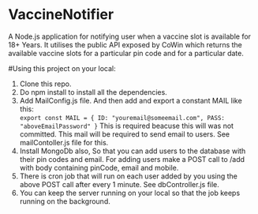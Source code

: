 # VaccineNotifier
A Node.js application for notifying user when a vaccine slot is available for 18+ Years. It utilises the public API exposed by CoWin which
returns the available vaccine slots for a particular pin code and for a particular date.

#Using this project on your local:
  1. Clone this repo.
  2. Do npm install to install all the dependencies. 
  3. Add MailConfig.js file. And then add and export a constant MAIL like this:  
        `export const MAIL = {
          ID: "youremail@someemail.com",
          PASS: "aboveEmailPassword"
        }`
     This is required beacuse this will was not committed. This mail will be required to send email to users. See mailContoller.js file for this.
  4. Install MongoDb also, So that you can add users to the database with their pin codes and email. For adding users make a POST call to /add with body containing
     pinCode, email and mobile. 
  5. There is cron job that will run on each user added by you using the above POST call after every 1 minute. See dbController.js file.
  6. You can keep the server running on your local so that the job keeps running on the background.  
